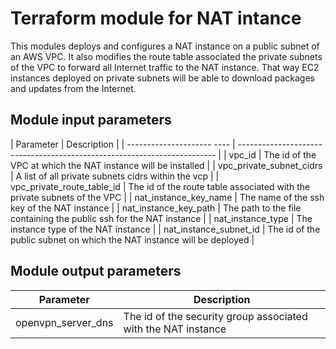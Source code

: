 # Terraform module for NAT intance

This modules deploys and configures a NAT instance on a public subnet of an AWS VPC. It also modifies the route table associated the private subnets of the VPC to forward all Internet traffic to the NAT instance. That way EC2 instances deployed on private subnets will be able to download packages and updates from the Internet.

## Module input parameters

| Parameter                  | Description                                                              |
| --------------------- ---- | ------------------------------------------------------------------------ |
| vpc_id                     | The id of the VPC at which the NAT instance will be installed            |
| vpc_private_subnet_cidrs   | A list of all private subnets cidrs within the vcp                       |
| vpc_private_route_table_id | The id of the route table associated with the private subnets of the VPC |
| nat_instance_key_name      | The name of the ssh key of the NAT instance                              |
| nat_instance_key_path      | The path to the file containing the public ssh for the NAT instance      |
| nat_instance_type          | The instance type of the NAT instance                                    |
| nat_instance_subnet_id     | The id of the public subnet on which the NAT instance will be deployed   |

## Module output parameters

| Parameter              | Description                                                   |
| ---------------------- | ------------------------------------------------------------- |
| openvpn_server_dns     | The id of the security group associated with the NAT instance |